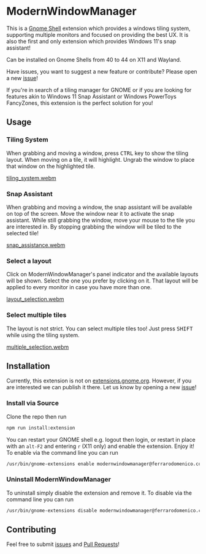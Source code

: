 # ModernWindowManager #

This is a [Gnome Shell](https://wiki.gnome.org/Projects/GnomeShell) extension which provides a windows tiling system, supporting multiple monitors and focused on providing the best UX. It is also the first and only extension which provides Windows 11's snap assistant!

Can be installed on Gnome Shells from 40 to 44 on X11 and Wayland.

Have issues, you want to suggest a new feature or contribute? Please open a new [issue](https://github.com/domferr/modernwindowmanager/issues)!

If you're in search of a tiling manager for GNOME or if you are looking for features akin to Windows 11 Snap Assistant or Windows PowerToys FancyZones, this extension is the perfect solution for you!

## Usage ##

### Tiling System ###
When grabbing and moving a window, press <kbd>CTRL</kbd> key to show the tiling layout. When moving on a tile, it will highlight. Ungrab the window to place that window on the highlighted tile.

[tiling_system.webm](https://github.com/domferr/modernwindowmanager/assets/14203981/32cd38ad-2606-40bc-8d75-c92e97748e83)

### Snap Assistant ###
When grabbing and moving a window, the snap assistant will be available on top of the screen. Move the window near it to activate the snap assistant. While still grabbing the window, move your mouse to the tile you are interested in. By stopping grabbing the window will be tiled to the selected tile!

[snap_assistance.webm](https://github.com/domferr/modernwindowmanager/assets/14203981/914c0df8-0d8c-4780-8f6d-120568cf89e1)

### Select a layout ###
Click on ModernWindowManager's panel indicator and the available layouts will be shown. Select the one you prefer by clicking on it. That layout will be applied to every monitor in case you have more than one.

[layout_selection.webm](https://github.com/domferr/modernwindowmanager/assets/14203981/b79dac32-b645-44db-b407-2d201143af1c)

### Select multiple tiles ###

The layout is not strict. You can select multiple tiles too! Just press <kbd>SHIFT</kbd> while using the tiling system.

[multiple_selection.webm](https://github.com/domferr/modernwindowmanager/assets/14203981/18988971-5daf-4859-b65a-0b3c27d33530)

## Installation

Currently, this extension is not on [extensions.gnome.org](https://extensions.gnome.org/extension/6099/paperwm/). However, if you are interested we can publish it there. Let us know by opening a new [issue](https://github.com/domferr/modernwindowmanager/issues)!

### Install via Source

Clone the repo then run
```bash
npm run install:extension
```
You can restart your GNOME shell e.g. logout then login, or restart in place with an `alt-F2` and entering `r` (X11 only) and enable the extension. Enjoy it!
To enable via the command line you can run 
```bash
/usr/bin/gnome-extensions enable modernwindowmanager@ferrarodomenico.com
```

### Uninstall ModernWindowManager
To uninstall simply disable the extension and remove it. To disable via the command line you can run 
```bash
/usr/bin/gnome-extensions disable modernwindowmanager@ferrarodomenico.com
```

## Contributing

Feel free to submit [issues](https://github.com/paperwm/PaperWM/issues/new/choose) and [Pull Requests](https://github.com/paperwm/PaperWM/pulls)!
